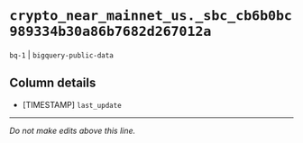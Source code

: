 # `crypto_near_mainnet_us._sbc_cb6b0bc989334b30a86b7682d267012a`
`bq-1` | `bigquery-public-data`

## Column details
* [TIMESTAMP] `last_update`

-------------------------------------------------------------------------------
*Do not make edits above this line.*
